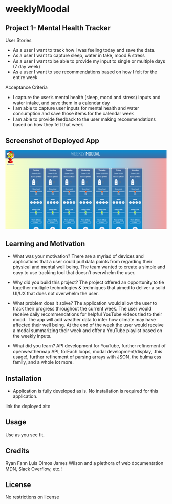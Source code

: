 # weeklyMoodal

## Project 1- Mental Health Tracker

User Stories

- As a user I want to track how I was feeling today and save the data.
- As a user I want to capture sleep, water in take, mood & stress
- As a user I want to be able to provide my input to single or multiple days (7 day week)
- As a user I want to see recommendations based on how I felt for the entire week

Acceptance Criteria

- I capture the user’s mental health (sleep, mood and stress) inputs and water intake, and save them in a calendar day
- I am able to capture user inputs for mental health and water consumption and save those items for the calendar week
- I am able to provide feedback to the user making recommendations based on how they felt that week


## Screenshot of Deployed App
![screenshot](./assets/images/Live-Screenshot.png)

## Learning and Motivation

- What was your motivation? There are a myriad of devices and applications that a user could pull data points from regarding their physical and mental well being.  The team wanted to create a simple and easy to use tracking tool that doesn’t overwhelm the user.

- Why did you build this project?  The project offered an opportunity to tie together multiple technologies & techniques that aimed to deliver a solid UI/UX that does not overwhelm the user.

- What problem does it solve? The application would allow the user to track their progress throughout the current week.  The user would receive daily recommendations for helpful YouTube videos tied to their mood. The app will add weather data to infer how climate may have affected their well being.  At the end of the week the user would receive a modal summarizing their week and offer a YouTube playlist based on the weekly inputs.

- What did you learn? API development for YouTube, further refinement of openweathermap API, forEach loops, modal development/display, .this usage!, further refinement of parsing arrays with JSON, the bulma css family, and a whole lot more.

## Installation

- Application is fully developed as is.  No installation is required for this application.

link the deployed site

## Usage

Use as you see fit.

## Credits

Ryan Fann
Luis Olmos
James Wilson
and a plethora of web documentation MDN, Slack Overflow, etc.!

## License

No restrictions on license
